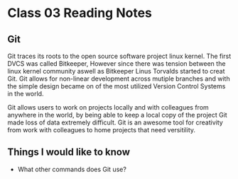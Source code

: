 # Class 03 Reading Notes
## Git

 Git traces its roots to the open source software project linux kernel. The first DVCS was called Bitkeeper, However since there was tension between the linux kernel community aswell as Bitkeeper Linus Torvalds started to creat Git. Git allows for non-linear development across mutiple branches and with the simple design became on of the most utilized Version Control Systems in the world.

Git allows users to work on projects locally and with colleagues from anywhere in the world, by being able to keep a local copy of the project Git made loss of data extremely difficult. Git is an awesome tool for creativity from work with colleagues to home projects that need versitility.

## Things I would like to know

- What other commands does Git use?